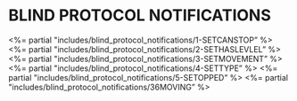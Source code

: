 
# BLIND PROTOCOL NOTIFICATIONS

\<%= partial "includes/blind\_protocol\_notifications/1-SETCANSTOP” %\>
\<%= partial "includes/blind\_protocol\_notifications/2-SETHASLEVLEL” %\>
\<%= partial "includes/blind\_protocol\_notifications/3-SETMOVEMENT” %\>
\<%= partial "includes/blind\_protocol\_notifications/4-SETTYPE” %\>
\<%= partial "includes/blind\_protocol\_notifications/5-SETOPPED” %\>
\<%= partial "includes/blind\_protocol\_notifications/36MOVING” %\>